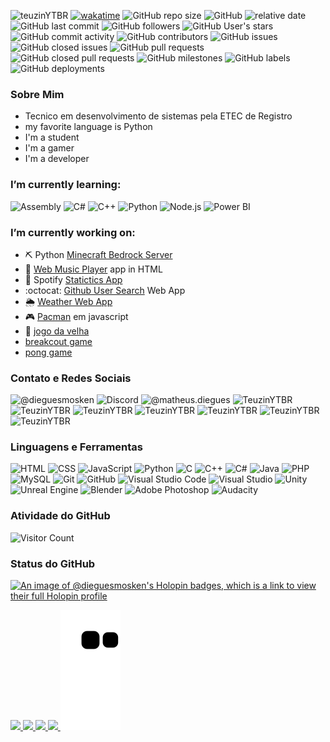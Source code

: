 ![teuzinYTBR](https://img.shields.io/badge/Teuzinytbr-TeuzinYTBR-purple) 
[![wakatime](https://wakatime.com/badge/user/31c8cd4b-9191-483c-b3b6-c1c3a6f23a70.svg?style=flat)](https://wakatime.com/@31c8cd4b-9191-483c-b3b6-c1c3a6f23a70)
![GitHub repo size](https://img.shields.io/github/repo-size/dieguesmosken/dieguesmosken.github.io?label=Portfolio%20File%20Size&logo=Tamanho%20do%20Portfolio) 
![GitHub](https://img.shields.io/github/license/dieguesmosken/hippotec-1) ![relative date]( https://img.shields.io/date/1029426600?label=I%20was%20born)
![GitHub last commit](https://img.shields.io/github/last-commit/dieguesmosken/dieguesmosken.github.io?label=Last%20Commit)
![GitHub followers](https://img.shields.io/github/followers/dieguesmosken?label=Followers&logo=Followers)
![GitHub User's stars](https://img.shields.io/github/stars/dieguesmosken)
![GitHub commit activity](https://img.shields.io/github/commit-activity/m/dieguesmosken/dieguesmosken.github.io?label=Commit%20Activity&logo=Commit%20Activity)
![GitHub contributors](https://img.shields.io/github/contributors/dieguesmosken/dieguesmosken.github.io?label=Contributors&logo=Contributors)
![GitHub issues](https://img.shields.io/github/issues/dieguesmosken/dieguesmosken.github.io?label=Issues&logo=Issues)
![GitHub closed issues](https://img.shields.io/github/issues-closed/dieguesmosken/dieguesmosken.github.io?label=Closed%20Issues&logo=Closed%20Issues)
![GitHub pull requests](https://img.shields.io/github/issues-pr/dieguesmosken/dieguesmosken.github.io?label=Pull%20Requests&logo=Pull%20Requests)
![GitHub closed pull requests](https://img.shields.io/github/issues-pr-closed/dieguesmosken/dieguesmosken.github.io?label=Closed%20Pull%20Requests&logo=Closed%20Pull%20Requests)
![GitHub milestones](https://img.shields.io/github/milestones/all/dieguesmosken/dieguesmosken.github.io?label=Milestones&logo=Milestones)
![GitHub labels](https://img.shields.io/github/labels/dieguesmosken/dieguesmosken.github.io/bug?label=Labels&logo=Labels)
![GitHub deployments](https://img.shields.io/github/deployments/dieguesmosken/dieguesmosken.github.io/github-pages?label=Deployments&logo=Deployments)

### Sobre Mim 
- Tecnico em desenvolvimento de sistemas pela ETEC de Registro
- my favorite language is Python
- I'm a student
- I'm a gamer
- I'm a developer 




### I’m currently learning:
![Assembly](https://img.shields.io/badge/-Assembly-black?style=flat-square&logo=AssemblyScript)
![C#](https://img.shields.io/badge/-C%23-black?style=flat-square&logo=c-sharp)
![C++](https://img.shields.io/badge/-C%2B%2B-black?style=flat-square&logo=c%2B%2B)
![Python](https://img.shields.io/badge/-Python-black?style=flat-square&logo=Python)
![Node.js](https://img.shields.io/badge/-Node.js-black?style=flat-square&logo=node.js)
![Power BI]()



### I’m currently working on:
- ⛏️ Python [Minecraft Bedrock Server](https://github.com/dieguesmosken/servidor_bedrock/tree/main-server-bedrock)
- 🎵 [Web Music Player](https://dieguesmosken.github.io/WebAppsHTML/Apps/Reprodutor%20de%20musica/Reprodutor%201/index.html) app in HTML
- 🎹 Spotify [Statictics App](https://dieguesmosken.github.io/WebAppsHTML/Apps/SpotifyAppApi/index.html)
- :octocat: [Github User Search](https://dieguesmosken.github.io/WebAppsHTML/Apps/githubUserSearch/index.html) Web App
- 🌦️ [Weather Web App](https://dieguesmosken.github.io/WebAppsHTML/Apps/weatherApp/index.html)
- 🎮 [Pacman](https://dieguesmosken.github.io/WebAppsHTML/Web_Games/PACMAN-JS/index.html) em javascript
- 🎲 [jogo da velha](https://dieguesmosken.github.io/WebAppsHTML/Web_Games/TicTacToe/index.html)
- [breakcout game](https://dieguesmosken.github.io/WebAppsHTML/Web_Games/Breakout%20Game/index.html)
- [pong game](https://dieguesmosken.github.io/WebAppsHTML/Web_Games/Pong%20Game/index.html)



### Contato e Redes Sociais
![@dieguesmosken](https://img.shields.io/badge/Gmail-dmosken2015%40gmail.com-red?style=flat-square&logo=gmail&logoColor=white)
![Discord](https://img.shields.io/badge/Discord-TeuzinYTBR%235991-purple?style=flat-square&logo=discord&logoColor=white)
![@matheus.diegues](https://img.shields.io/badge/Instagram-@matheus.diegues-g?style=flat-square&logo=instagram&logoColor=white)
![TeuzinYTBR](https://img.shields.io/badge/YouTube-TeuzinYTBR-red?style=flat-square&logo=youtube&logoColor=white)
![TeuzinYTBR](https://img.shields.io/badge/Twitch-TeuzinYTBR-purple?style=flat-square&logo=twitch&logoColor=white)
![TeuzinYTBR](https://img.shields.io/badge/Whatsapp-(13)997121709-green?style=flat-square&logo=whatsapp&logoColor=white)
![TeuzinYTBR](https://img.shields.io/badge/Telegram-@dieguesmosken-blue?style=flat-square&logo=telegram&logoColor=white)
![TeuzinYTBR](https://img.shields.io/badge/Dev.to-dieguesmosken-black?style=flat-square&logo=dev.to&logoColor=white)
![TeuzinYTBR](https://img.shields.io/badge/Reddit-dieguesmosken-orange?style=flat-square&logo=reddit&logoColor=white)
![TeuzinYTBR](https://img.shields.io/badge/Steam-matheusmosken42-yellow?style=flat-square&logo=steam&logoColor=white)



### Linguagens e Ferramentas
![HTML](https://img.shields.io/badge/-HTML-black?style=flat-square&logo=html5)
![CSS](https://img.shields.io/badge/-CSS-black?style=flat-square&logo=css3)
![JavaScript](https://img.shields.io/badge/-JavaScript-black?style=flat-square&logo=javascript)
![Python](https://img.shields.io/badge/-Python-black?style=flat-square&logo=Python)
![C](https://img.shields.io/badge/-C-black?style=flat-square&logo=c)
![C++](https://img.shields.io/badge/-C++-black?style=flat-square&logo=c%2b%2b)
![C#](https://img.shields.io/badge/-C%23-black?style=flat-square&logo=c-sharp)
![Java](https://img.shields.io/badge/-Java-black?style=flat-square&logo=java)
![PHP](https://img.shields.io/badge/-PHP-black?style=flat-square&logo=php)
![MySQL](https://img.shields.io/badge/-MySQL-black?style=flat-square&logo=mysql)
![Git](https://img.shields.io/badge/-Git-black?style=flat-square&logo=git)
![GitHub](https://img.shields.io/badge/-GitHub-black?style=flat-square&logo=github)
![Visual Studio Code](https://img.shields.io/badge/-Visual%20Studio%20Code-black?style=flat-square&logo=visual-studio-code&logoColor=007ACC)
![Visual Studio](https://img.shields.io/badge/-Visual%20Studio-black?style=flat-square&logo=visual-studio&logoColor=7C10FF)
![Unity](https://img.shields.io/badge/-Unity-black?style=flat-square&logo=unity)
![Unreal Engine](https://img.shields.io/badge/-Unreal%20Engine-black?style=flat-square&logo=unreal-engine)
![Blender](https://img.shields.io/badge/-Blender-black?style=flat-square&logo=blender)
![Adobe Photoshop](https://img.shields.io/badge/-Adobe%20Photoshop-black?style=flat-square&logo=adobe-photoshop)
![Audacity](https://img.shields.io/badge/-Audacity-black?style=flat-square&logo=audacity)

### Atividade do GitHub
![Visitor Count](https://profile-counter.glitch.me/dieguesmosken/count.svg)<br>



### Status do GitHub


<!--
**dieguesmosken/dieguesmosken** is a ✨ _special_ ✨ repository because its `README.md` (this file) appears on your GitHub profile.

Here are some ideas to get you started:

🔭 I’m currently working on my portifolio
- 🌱 I’m currently learning ...
- 👯 I’m looking to collaborate on ...
- 🤔 I’m looking for help with ...
- 💬 Ask me about ...
- 📫 How to reach me: ...
- 😄 Pronouns: ...
- ⚡ Fun fact: ...
-->
[![An image of @dieguesmosken's Holopin badges, which is a link to view their full Holopin profile](https://holopin.me/dieguesmosken)](https://holopin.io/@dieguesmosken)

<div id="githubstat">
    <a href="https://dieguesmosken.github.io" target="_blank" style="text-align: center;">
      <img height="180em" src="https://github-readme-stats.vercel.app/api?username=dieguesmosken&show_icons=true&theme=dark&include_all_commits=true&count_private=true" />
    </a>
    <a href="https://dieguesmosken.github.io" target="_blank" style="text-align: center;">
      <img height="180em" src="https://github-readme-stats.vercel.app/api/top-langs/?username=dieguesmosken&layout=compact&theme=dark&langs_count=10" />
    </a>
    <a href="https://dieguesmosken.github.io" target="_blank" style="text-align: center;">
      <img height="180em" src="https://streak-stats.demolab.com?user=dieguesmosken&theme=dark&border_radius=5&locale=pt_BR&mode=weekly" />
    </a>
    <a href="https://dieguesmosken.github.io" target="_blank" style="text-align: center;">
      <img height="180em" src="https://github-readme-stats.vercel.app/api/wakatime?username=dieguesmosken&theme=dark&layout=compact" />
    </a>
    <img  src="https://github.com/dieguesmosken/dieguesmosken/blob/output/github-contribution-grid-snake.svg" />
</div> 
